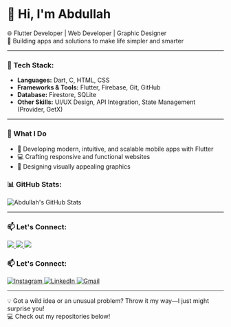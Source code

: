 # 👋 Hi, I'm Abdullah  
🌐 Flutter Developer | Web Developer | Graphic Designer  
🚀 Building apps and solutions to make life simpler and smarter  

---

### 🚀 Tech Stack:
- **Languages:** Dart, C, HTML, CSS
- **Frameworks & Tools:** Flutter, Firebase, Git, GitHub
- **Database:** Firestore, SQLite
- **Other Skills:** UI/UX Design, API Integration, State Management (Provider, GetX)

---

### 🌟 What I Do  
- 📱 Developing modern, intuitive, and scalable mobile apps with Flutter
- 💻 Crafting responsive and functional websites
- 🎨 Designing visually appealing graphics
  
### 📊 GitHub Stats:
![Abdullah's GitHub Stats](https://github-readme-stats.vercel.app/api?username=AbdullahAli2005&show_icons=true&theme=radical)

---

### 📫 Let's Connect:

<p align="left">
  <a href="https://instagram.com/__abdullah.ali__" target="_blank">
    <img src="[https://img.icons8.com/neon/48/instagram-new.png](https://raw.githubusercontent.com/rahuldkjain/github-profile-readme-generator/master/src/images/icons/Social/instagram.svg)"/>
  </a>
  <a href="https://www.linkedin.com/in/abdullah-ali-44a892330" target="_blank">
    <img src="https://img.icons8.com/neon/48/linkedin.png"/>
  </a>
  <a href="mailto:smabd7409@gmail.com">
    <img src="https://img.icons8.com/neon/48/gmail.png"/>
  </a>
</p>

### 📫 Let's Connect:

<p align="left">
  <a href="https://instagram.com/YOUR_INSTAGRAM_HANDLE" target="_blank">
    <img src="https://img.icons8.com/neon/48/instagram-new.png" alt="Instagram"/>
  </a>
  <a href="https://www.linkedin.com/in/YOUR_LINKEDIN_PROFILE" target="_blank">
    <img src="https://img.icons8.com/neon/48/linkedin.png" alt="LinkedIn"/>
  </a>
  <a href="mailto:your.email@gmail.com">
    <img src="https://img.icons8.com/neon/48/gmail.png" alt="Gmail"/>
  </a>
</p>


---

💡 Got a wild idea or an unusual problem? Throw it my way—I just might surprise you!  
💻 Check out my repositories below!
